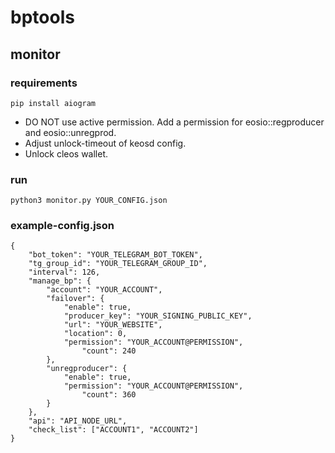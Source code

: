# bptools
## monitor
### requirements
```
pip install aiogram
```
  * DO NOT use active permission. Add a permission for eosio::regproducer and eosio::unregprod.
  * Adjust unlock-timeout of keosd config.
  * Unlock cleos wallet.  
### run
```
python3 monitor.py YOUR_CONFIG.json
```
### example-config.json
```
{
    "bot_token": "YOUR_TELEGRAM_BOT_TOKEN",
    "tg_group_id": "YOUR_TELEGRAM_GROUP_ID",
    "interval": 126,
    "manage_bp": {
        "account": "YOUR_ACCOUNT",
        "failover": {
            "enable": true,
            "producer_key": "YOUR_SIGNING_PUBLIC_KEY",
            "url": "YOUR_WEBSITE",
            "location": 0,
            "permission": "YOUR_ACCOUNT@PERMISSION",
                "count": 240
        },
        "unregproducer": {
            "enable": true,
            "permission": "YOUR_ACCOUNT@PERMISSION",
                "count": 360
        }
    },
    "api": "API_NODE_URL",
    "check_list": ["ACCOUNT1", "ACCOUNT2"]
}
```
